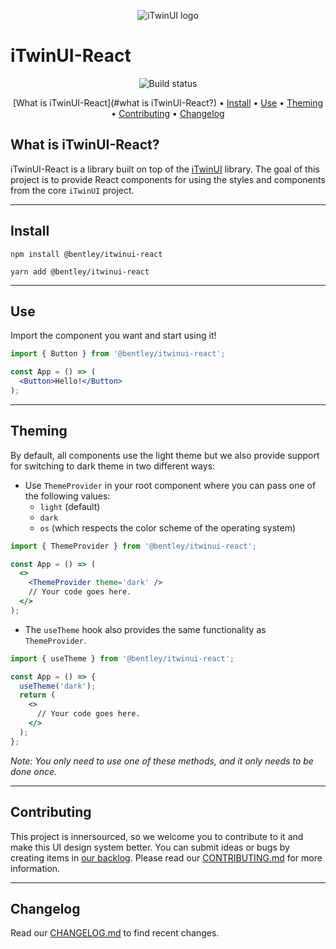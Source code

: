 <p align="center">
  <img src="https://itwinplatformcdn.azureedge.net/iTwinUI/iTwinUI-logo.png" alt="iTwinUI logo" />
</p>

# iTwinUI-React

<div align="center">
  
  ![Build status](https://github.com/iTwin/iTwinUI-react/actions/workflows/build.yml/badge.svg?branch=main)

</div>

<div align="center">
  
  [What is iTwinUI-React](#what is iTwinUI-React?) • [Install](#install) • [Use](#use) • [Theming](#theming) • [Contributing](#contributing) • [Changelog](#changelog)

</div>

## What is iTwinUI-React?

iTwinUI-React is a library built on top of the [iTwinUI](https://github.com/iTwin/iTwinUI) library.
The goal of this project is to provide React components for using the styles and components from the core `iTwinUI` project.

---

## Install

```
npm install @bentley/itwinui-react
```

```
yarn add @bentley/itwinui-react
```

---

## Use
Import the component you want and start using it!

```jsx
import { Button } from '@bentley/itwinui-react';

const App = () => (
  <Button>Hello!</Button>
);
```
---

## Theming
By default, all components use the light theme but we also provide support for switching to dark theme in two different ways:

- Use `ThemeProvider` in your root component where you can pass one of the following values:
  - `light` (default)
  - `dark`
  - `os` (which respects the color scheme of the operating system)

```jsx
import { ThemeProvider } from '@bentley/itwinui-react';

const App = () => (
  <>
    <ThemeProvider theme='dark' />
    // Your code goes here.
  </>
);
```

- The `useTheme` hook also provides the same functionality as `ThemeProvider`.

```jsx
import { useTheme } from '@bentley/itwinui-react';

const App = () => {
  useTheme('dark');
  return (
    <>
      // Your code goes here.
    </>
  );
};
```

*Note: You only need to use one of these methods, and it only needs to be done once.*

---

## Contributing

This project is innersourced, so we welcome you to contribute to it and make this UI design system better. You can submit ideas or bugs by creating items in [our backlog](https://dev.azure.com/bentleycs/UX%20Design/_backlogs/backlog/iTwinUI/Features/?workitem=543453).
Please read our [CONTRIBUTING.md](https://dev.azure.com/bentleycs/UX%20Design/_git/iTwinUI-React?path=%2FCONTRIBUTING.md&_a=preview) for more information.

---

## Changelog
Read our [CHANGELOG.md](https://dev.azure.com/bentleycs/UX%20Design/_git/iTwinUI-React?path=%2FCHANGELOG.md&_a=preview) to find recent changes.
